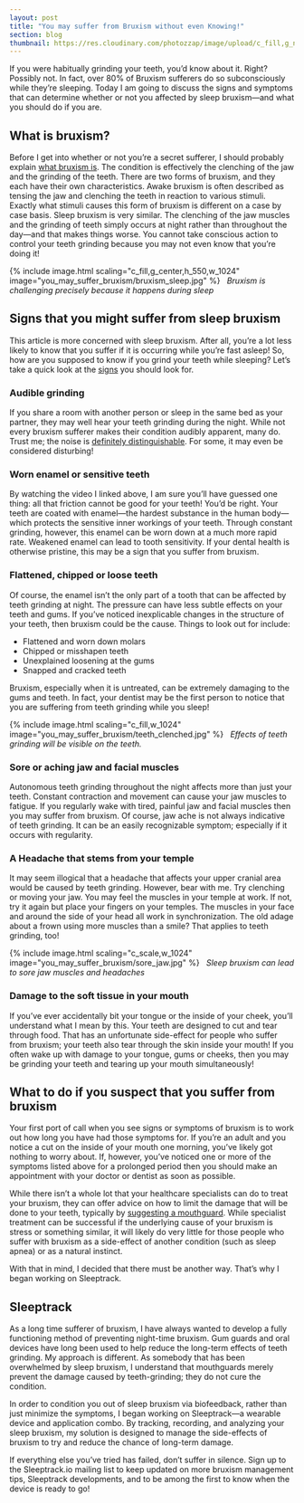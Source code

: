 ```yaml
---
layout: post
title: "You may suffer from Bruxism without even Knowing!"
section: blog
thumbnail: https://res.cloudinary.com/photozzap/image/upload/c_fill,g_north,h_400,w_400/v1460198263/gc_website_blog/you_may_suffer_bruxism/headache.jpg
---
```


If you were habitually grinding your teeth, you’d know about it. Right? Possibly not. In fact, over 80% of Bruxism sufferers do so subconsciously while they’re sleeping. Today I am going to discuss the signs and symptoms that can determine whether or not you affected by sleep bruxism—and what you should do if you are.

## What is bruxism?

Before I get into whether or not you’re a secret sufferer, I should probably explain <a href="http://www.bruxism.org.uk/what-is-bruxism.php">what bruxism is</a>. The condition is effectively the clenching of the jaw and the grinding of the teeth. There are two forms of bruxism, and they each have their own characteristics. Awake bruxism is often described as tensing the jaw and clenching the teeth in reaction to various stimuli. Exactly what stimuli causes this form of bruxism is different on a case by case basis. Sleep bruxism is very similar. The clenching of the jaw muscles and the grinding of teeth simply occurs at night rather than throughout the day—and that makes things worse. You cannot take conscious action to control your teeth grinding because you may not even know that you’re doing it!

{% include image.html scaling="c_fill,g_center,h_550,w_1024" image="you_may_suffer_bruxism/bruxism_sleep.jpg" %}
&nbsp; _Bruxism is challenging precisely because it happens during sleep_

## Signs that you might suffer from sleep bruxism

This article is more concerned with sleep bruxism. After all, you’re a lot less likely to know that you suffer if it is occurring while you’re fast asleep! So, how are you supposed to know if you grind your teeth while sleeping? Let’s take a quick look at the <a href="http://www.mayoclinic.org/diseases-conditions/bruxism/basics/symptoms/con-20029395">signs</a> you should look for.

### Audible grinding

If you share a room with another person or sleep in the same bed as your partner, they may well hear your teeth grinding during the night. While not every bruxism sufferer makes their condition audibly apparent, many do. Trust me; the noise is <a href="https://www.youtube.com/watch?v=rNVMgdpZ6DM">definitely distinguishable</a>. For some, it may even be considered disturbing!

### Worn enamel or sensitive teeth

By watching the video I linked above, I am sure you’ll have guessed one thing: all that friction cannot be good for your teeth! You’d be right. Your teeth are coated with enamel—the hardest substance in the human body—which protects the sensitive inner workings of your teeth. Through constant grinding, however, this enamel can be worn down at a much more rapid rate. Weakened enamel can lead to tooth sensitivity. If your dental health is otherwise pristine, this may be a sign that you suffer from bruxism.

### Flattened, chipped or loose teeth

Of course, the enamel isn’t the only part of a tooth that can be affected by teeth grinding at night. The pressure can have less subtle effects on your teeth and gums. If you’ve noticed inexplicable changes in the structure of your teeth, then bruxism could be the cause. Things to look out for include:

 * Flattened and worn down molars
 * Chipped or misshapen teeth
 * Unexplained loosening at the gums
 * Snapped and cracked teeth

Bruxism, especially when it is untreated, can be extremely damaging to the gums and teeth. In fact, your dentist may be the first person to notice that you are suffering from teeth grinding while you sleep!

{% include image.html scaling="c_fill,w_1024" image="you_may_suffer_bruxism/teeth_clenched.jpg" %}
&nbsp; _Effects of teeth grinding will be visible on the teeth._

### Sore or aching jaw and facial muscles

Autonomous teeth grinding throughout the night affects more than just your teeth. Constant contraction and movement can cause your jaw muscles to fatigue. If you regularly wake with tired, painful jaw and facial muscles then you may suffer from bruxism. Of course, jaw ache is not always indicative of teeth grinding. It can be an easily recognizable symptom; especially if it occurs with regularity.

### A Headache that stems from your temple

It may seem illogical that a headache that affects your upper cranial area would be caused by teeth grinding. However, bear with me. Try clenching or moving your jaw. You may feel the muscles in your temple at work. If not, try it again but place your fingers on your temples. The muscles in your face and around the side of your head all work in synchronization. The old adage about a frown using more muscles than a smile? That applies to teeth grinding, too!


{% include image.html scaling="c_scale,w_1024" image="you_may_suffer_bruxism/sore_jaw.jpg" %}
&nbsp; _Sleep bruxism can lead to sore jaw muscles and headaches_

### Damage to the soft tissue in your mouth

If you’ve ever accidentally bit your tongue or the inside of your cheek, you’ll understand what I mean by this. Your teeth are designed to cut and tear through food. That has an unfortunate side-effect for people who suffer from bruxism; your teeth also tear through the skin inside your mouth! If you often wake up with damage to your tongue, gums or cheeks, then you may be grinding your teeth and tearing up your mouth simultaneously!

## What to do if you suspect that you suffer from bruxism

Your first port of call when you see signs or symptoms of bruxism is to work out how long you have had those symptoms for. If you’re an adult and you notice a cut on the inside of your mouth one morning, you’ve likely got nothing to worry about. If, however, you’ve noticed one or more of the symptoms listed above for a prolonged period then you should make an appointment with your doctor or dentist as soon as possible.

While there isn’t a whole lot that your healthcare specialists can do to treat your bruxism, they can offer advice on how to limit the damage that will be done to your teeth, typically by <a href="/2016/03/21/mouthguards-not-solution-for-bruxism/">suggesting a mouthguard</a>. While specialist treatment can be successful if the underlying cause of your bruxism is stress or something similar, it will likely do very little for those people who suffer with bruxism as a side-effect of another condition (such as sleep apnea) or as a natural instinct.

With that in mind, I decided that there must be another way. That’s why I began working on Sleeptrack.

## Sleeptrack

As a long time sufferer of bruxism, I have always wanted to develop a fully functioning method of preventing night-time bruxism. Gum guards and oral devices have long been used to help reduce the long-term effects of teeth grinding. My approach is different. As somebody that has been overwhelmed by sleep bruxism, I understand that mouthguards merely prevent the damage caused by teeth-grinding; they do not cure the condition.

In order to condition you out of sleep bruxism via biofeedback, rather than just minimize the symptoms, I began working on Sleeptrack—a wearable device and application combo. By tracking, recording, and analyzing your sleep bruxism, my solution is designed to manage the side-effects of bruxism to try and reduce the chance of long-term damage.

If everything else you’ve tried has failed, don’t suffer in silence. Sign up to the Sleeptrack.io mailing list to keep updated on more bruxism management tips, Sleeptrack developments, and to be among the first to know when the device is ready to go!

